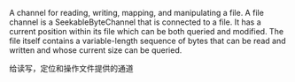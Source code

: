 A channel for reading, writing, mapping, and manipulating a file.
A file channel is a SeekableByteChannel that is connected to a file. It has a current position within its file which can be both queried and modified. The file itself contains a variable-length sequence of bytes that can be read and written and whose current size can be queried.

给读写，定位和操作文件提供的通道
